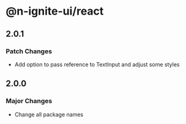 # @n-ignite-ui/react

## 2.0.1

### Patch Changes

- Add option to pass reference to TextInput and adjust some styles

## 2.0.0

### Major Changes

- Change all package names
